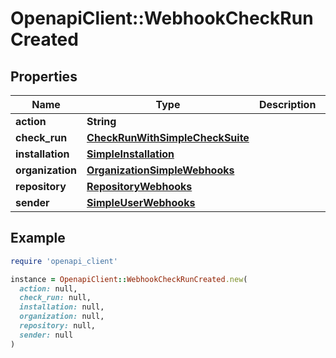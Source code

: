 # OpenapiClient::WebhookCheckRunCreated

## Properties

| Name | Type | Description | Notes |
| ---- | ---- | ----------- | ----- |
| **action** | **String** |  | [optional] |
| **check_run** | [**CheckRunWithSimpleCheckSuite**](CheckRunWithSimpleCheckSuite.md) |  |  |
| **installation** | [**SimpleInstallation**](SimpleInstallation.md) |  | [optional] |
| **organization** | [**OrganizationSimpleWebhooks**](OrganizationSimpleWebhooks.md) |  | [optional] |
| **repository** | [**RepositoryWebhooks**](RepositoryWebhooks.md) |  |  |
| **sender** | [**SimpleUserWebhooks**](SimpleUserWebhooks.md) |  |  |

## Example

```ruby
require 'openapi_client'

instance = OpenapiClient::WebhookCheckRunCreated.new(
  action: null,
  check_run: null,
  installation: null,
  organization: null,
  repository: null,
  sender: null
)
```


